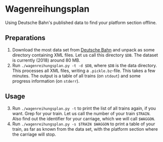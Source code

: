 # Wagenreihungsplan
Using Deutsche Bahn's published data to find your platform section offline.

## Preparations

1. Download the most data set from [Deutsche Bahn](http://data.deutschebahn.com/dataset/data-wagenreihungsplan-soll-daten) and unpack as some directory containing XML files. Let us call this directory `$DB`. The dataset is currently (2018) around 80 MB.
2. Run `./wagenreihungsplan.py -t -d $DB`, where `$DB` is the data directory. This processes all XML files, writing a `.pickle.bz`-file. This takes a few minutes. The output is a table of all trains (on `stdout`) and some progress information (on `stderr`).

## Usage

3. Run `./wagenreihungsplan.py -t` to print the list of all trains again, if you want. Grep for your train. Let us call the number of your train `$TRAIN`. Also find out the identifier for your carriage, which we will call `$WAGGON`.
4. Run `./wagenreihungsplan.py -s $TRAIN $WAGGON` to print a table of your train, as far as known from the data set, with the platform section where the carriage will stop.



